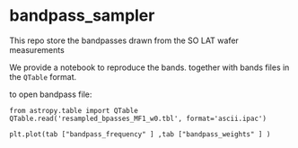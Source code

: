 # bandpass_sampler
This repo store the bandpasses drawn from the SO LAT  wafer measurements 


We provide a notebook to reproduce the bands. together with bands files in the `QTable` format. 

to open bandpass file: 

```
from astropy.table import QTable
QTable.read('resampled_bpasses_MF1_w0.tbl', format='ascii.ipac')

plt.plot(tab ["bandpass_frequency" ] ,tab ["bandpass_weights" ] ) 
```

